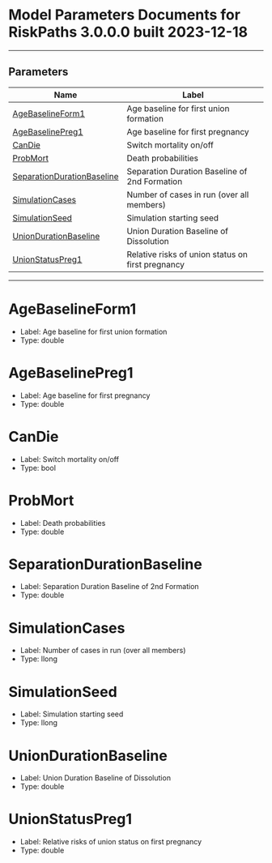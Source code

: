 # Model Parameters Documents for RiskPaths 3.0.0.0 built 2023-12-18
-----
## Parameters

| Name | Label |
| --- | --- |
| [AgeBaselineForm1](#AgeBaselineForm1) | Age baseline for first union formation | 
| [AgeBaselinePreg1](#AgeBaselinePreg1) | Age baseline for first pregnancy | 
| [CanDie](#CanDie) | Switch mortality on/off | 
| [ProbMort](#ProbMort) | Death probabilities | 
| [SeparationDurationBaseline](#SeparationDurationBaseline) | Separation Duration Baseline of 2nd Formation | 
| [SimulationCases](#SimulationCases) | Number of cases in run (over all members) | 
| [SimulationSeed](#SimulationSeed) | Simulation starting seed | 
| [UnionDurationBaseline](#UnionDurationBaseline) | Union Duration Baseline of Dissolution | 
| [UnionStatusPreg1](#UnionStatusPreg1) | Relative risks of union status on first pregnancy | 


-----
# AgeBaselineForm1
  - Label: Age baseline for first union formation
  - Type: double


# AgeBaselinePreg1
  - Label: Age baseline for first pregnancy
  - Type: double


# CanDie
  - Label: Switch mortality on/off
  - Type: bool


# ProbMort
  - Label: Death probabilities
  - Type: double


# SeparationDurationBaseline
  - Label: Separation Duration Baseline of 2nd Formation
  - Type: double


# SimulationCases
  - Label: Number of cases in run (over all members)
  - Type: llong


# SimulationSeed
  - Label: Simulation starting seed
  - Type: llong


# UnionDurationBaseline
  - Label: Union Duration Baseline of Dissolution
  - Type: double


# UnionStatusPreg1
  - Label: Relative risks of union status on first pregnancy
  - Type: double


